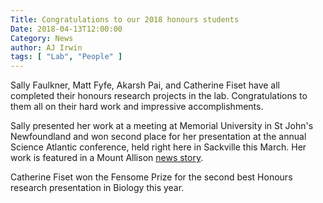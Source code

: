 ```yaml
---
Title: Congratulations to our 2018 honours students
Date: 2018-04-13T12:00:00
Category: News
author: AJ Irwin
tags: [ "Lab", "People" ]
---
```


Sally Faulkner, Matt Fyfe, Akarsh Pai, and Catherine Fiset have all completed their honours research projects in the lab. Congratulations to them all on their hard work and impressive accomplishments.


Sally presented her work at a meeting at Memorial University in St John's Newfoundland and won second place for her presentation at the annual Science Atlantic conference, held right here in Sackville this March. Her work is featured in a Mount Allison [news story](https://mta.ca/Community/News/2018/Mount_Allison_students_earn_top_spots_at_2018_Science_Atlantic_Environment_Conference/).

Catherine Fiset won the Fensome Prize for the second best Honours research presentation in Biology this year.




